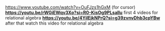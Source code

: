 https://www.youtube.com/watch?v=OuFJzs1hGxM
(for cursor)
**https://youtu.be/rWGiEWqv3Xo?si=R0-KisOg9PLsallu**
first 4 videos for relational algebra 
**https://youtu.be/4YilEjkNPrQ?si=g39zvnvDhb3cpYBw**
after that watch this video for relational algebra
